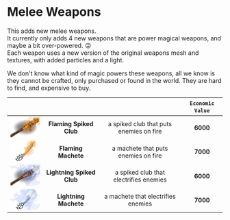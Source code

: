 <!--Read this in github to have all the visuals and formatting: https://github.com/manux32/7dtdSdxMods/tree/master/Manux_MeleeWeapons-->
# Melee Weapons  
This adds new melee weapons.  
It currently only adds 4 new weapons that are power magical weapons, and maybe a bit over-powered. :stuck_out_tongue_winking_eye:  
Each weapon uses a new version of the original weapons mesh and textures, with added particles and a light.    

We don't know what kind of magic powers these weapons, all we know is they cannot be crafted, only purchased or found in the world. They are hard to find, and expensive to buy.  

||||```Economic Value```|
|:---:|:---:|:---:|:---:|  
| ![img](Icons/flamingClubSpiked.png) | **Flaming Spiked Club** | a spiked club that puts enemies on fire | **6000** |  
| ![img](Icons/flamingMachete.png) | **Flaming Machete** | a machete that puts enemies on fire | **7000** |
| ![img](Icons/lightningClubSpiked.png) | **Lightning Spiked Club** | a spiked club that electrifies enemies | **6000** |
| ![img](Icons/lightningMachete.png) | **Lightning Machete** | a machete that electrifies enemies | **7000** |    
